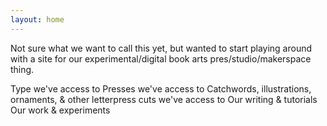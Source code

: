 ```yaml
---
layout: home
---
```

Not sure what we want to call this yet, but wanted to start playing around with a site for our experimental/digital book arts pres/studio/makerspace thing.

Type we've access to
Presses we've access to
Catchwords, illustrations, ornaments, & other letterpress cuts we've access to
Our writing & tutorials
Our work & experiments